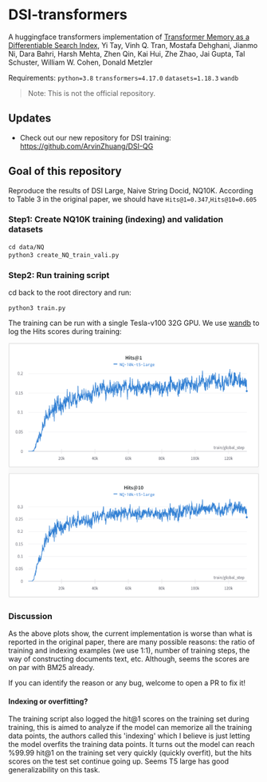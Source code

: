 # DSI-transformers
A huggingface transformers implementation of [Transformer Memory as a Differentiable Search Index](https://arxiv.org/abs/2202.06991), Yi Tay, Vinh Q. Tran, Mostafa Dehghani, Jianmo Ni, Dara Bahri, Harsh Mehta, Zhen Qin, Kai Hui, Zhe Zhao, Jai Gupta, Tal Schuster, William W. Cohen, Donald Metzler

Requirements: `python=3.8` `transformers=4.17.0` `datasets=1.18.3` `wandb`
> Note: This is not the official repository.

## Updates
- Check out our new repository for DSI training: https://github.com/ArvinZhuang/DSI-QG

## Goal of this repository
Reproduce the results of DSI Large, Naive String Docid, NQ10K. According to Table 3 in the original paper, we should have `Hits@1=0.347`,`Hits@10=0.605`

### Step1: Create NQ10K training (indexing) and validation datasets

```
cd data/NQ
python3 create_NQ_train_vali.py
```

### Step2: Run training script
cd back to the root directory and run:

```
python3 train.py
```
The training can be run with a single Tesla-v100 32G GPU. We use [wandb](https://wandb.ai/site) to log the Hits scores during training:

![.im](hits_plots.png)


### Discussion

As the above plots show, the current implementation is worse than what is reported in the original paper, there are many possible reasons: the ratio of training and indexing examples (we use 1:1), number of training steps, the way of constructing documents text, etc. Although, seems the scores are on par with BM25 already.

If you can identify the reason or any bug, welcome to open a PR to fix it!

#### Indexing or overfitting?
The training script also logged the hit@1 scores on the training set during training, this is aimed to analyze if the model can memorize all the training data points, the authors called this 'indexing' which I believe is just letting the model overfits the training data points. It turns out the model can reach %99.99 hit@1 on the training set very quickly (quickly overfit), but the hits scores on the test set continue going up. Seems T5 large has good generalizability on this task.
